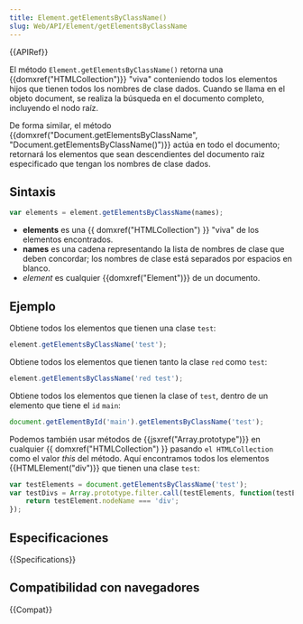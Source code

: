 ```yaml
---
title: Element.getElementsByClassName()
slug: Web/API/Element/getElementsByClassName
---
```


{{APIRef}}

El método `Element.getElementsByClassName()` retorna una {{domxref("HTMLCollection")}} "viva" conteniendo todos los elementos hijos que tienen todos los nombres de clase dados. Cuando se llama en el objeto document, se realiza la búsqueda en el documento completo, incluyendo el nodo raíz.

De forma similar, el método {{domxref("Document.getElementsByClassName", "Document.getElementsByClassName()")}} actúa en todo el documento; retornará los elementos que sean descendientes del documento raiz especificado que tengan los nombres de clase dados.

## Sintaxis

```js
var elements = element.getElementsByClassName(names);
```

- **elements** es una {{ domxref("HTMLCollection") }} "viva" de los elementos encontrados.
- **names** es una cadena representando la lista de nombres de clase que deben concordar; los nombres de clase está separados por espacios en blanco.
- _element_ es cualquier {{domxref("Element")}} de un documento.

## Ejemplo

Obtiene todos los elementos que tienen una clase `test`:

```js
element.getElementsByClassName('test');
```

Obtiene todos los elementos que tienen tanto la clase `red` como `test`:

```js
element.getElementsByClassName('red test');
```

Obtiene todos los elementos que tienen la clase of `test`, dentro de un elemento que tiene el `id` `main`:

```js
document.getElementById('main').getElementsByClassName('test');
```

Podemos también usar métodos de {{jsxref("Array.prototype")}} en cualquier {{ domxref("HTMLCollection") }} pasando `el HTMLCollection` como el valor _this_ del método. Aquí encontramos todos los elementos {{HTMLElement("div")}} que tienen una clase `test`:

```js
var testElements = document.getElementsByClassName('test');
var testDivs = Array.prototype.filter.call(testElements, function(testElement){
    return testElement.nodeName === 'div';
});
```

## Especificaciones

{{Specifications}}

## Compatibilidad con navegadores

{{Compat}}
